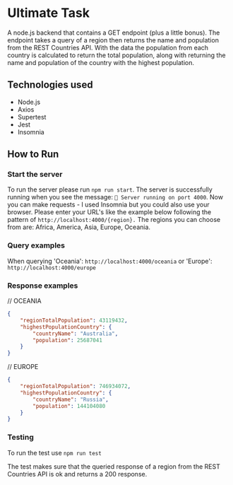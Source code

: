 # Ultimate Task

A node.js backend that contains a GET endpoint (plus a little bonus). The endpoint takes a query of a region then returns the name and population from the REST Countries API. With the data the population from each country is calculated to return the total population, along with returning the name and population of the country with the highest population.

## Technologies used
- Node.js
- Axios
- Supertest
- Jest
- Insomnia

## How to Run
### Start the server
To run the server please run `npm run start`. The server is successfully running when you see the message: `🤖 Server running on port 4000`. Now you can make requests - I used Insomnia but you could also use your browser. Please enter your URL's like the example below following the pattern of `http://localhost:4000/{region}.` The regions you can choose from are: Africa, America, Asia, Europe, Oceania. 

### Query examples
When querying 'Oceania':
`http://localhost:4000/oceania` or 'Europe': `http://localhost:4000/europe`

### Response examples
// OCEANIA
``` json
{
	"regionTotalPopulation": 43119432,
	"highestPopulationCountry": {
		"countryName": "Australia",
		"population": 25687041
	}
}
```

// EUROPE
```json
{
	"regionTotalPopulation": 746934072,
	"highestPopulationCountry": {
		"countryName": "Russia",
		"population": 144104080
	}
}

```

### Testing
To run the test use `npm run test`

The test makes sure that the queried response of a region from the REST Countries API is ok and returns a 200 response.
